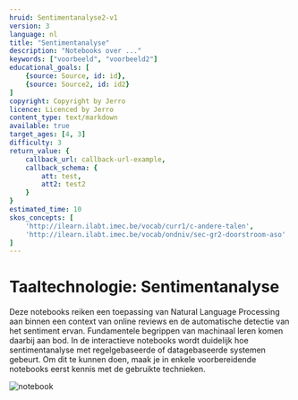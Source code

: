 ```yaml
---
hruid: Sentimentanalyse2-v1
version: 3
language: nl
title: "Sentimentanalyse"
description: "Notebooks over ..."
keywords: ["voorbeeld", "voorbeeld2"]
educational_goals: [
    {source: Source, id: id}, 
    {source: Source2, id: id2}
]
copyright: Copyright by Jerro
licence: Licenced by Jerro
content_type: text/markdown
available: true
target_ages: [4, 3]
difficulty: 3
return_value: {
    callback_url: callback-url-example,
    callback_schema: {
        att: test,
        att2: test2
    }
}
estimated_time: 10
skos_concepts: [
    'http://ilearn.ilabt.imec.be/vocab/curr1/c-andere-talen', 
    'http://ilearn.ilabt.imec.be/vocab/ondniv/sec-gr2-doorstroom-aso'
]
---
```


# Taaltechnologie: Sentimentanalyse 
Deze notebooks reiken een toepassing van Natural Language Processing aan binnen een context van online reviews en de automatische detectie van het sentiment ervan. Fundamentele begrippen van machinaal leren komen daarbij aan bod. In de interactieve notebooks wordt duidelijk hoe sentimentanalyse met regelgebaseerde of datagebaseerde systemen gebeurt.
Om dit te kunnen doen, maak je in enkele voorbereidende notebooks eerst kennis met de gebruikte technieken.

![notebook](@learning-object/MSentimentanalyse-v1/nl/3)

